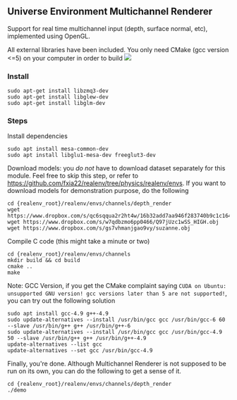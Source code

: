 ## Universe Environment Multichannel Renderer
Support for real time multichannel input (depth, surface normal, etc), implemented using OpenGL. 

All external libraries have been included. You only need CMake (gcc version <=5) on your computer in order to build
![](https://github.com/fxia22/realenv/blob/depth_render/misc/depth_render.png)

### Install
```shell
sudo apt-get install libzmq3-dev
sudo apt-get install libglew-dev
sudo apt-get install libglm-dev
```
### Steps

Install dependencies
```shell
sudo apt install mesa-common-dev
sudo apt install libglu1-mesa-dev freeglut3-dev
```

Download models: you *do not* have to download dataset separately for this module. Feel free to skip this step, or refer to https://github.com/fxia22/realenv/tree/physics/realenv/envs. If you want to download models for demonstration purpose, do the following
```shell
cd {realenv_root}/realenv/envs/channels/depth_render
wget https://www.dropbox.com/s/qc6sqqua2r2ht4w/16b32add7aa946f283740b9c1c1646c0.obj
wget https://www.dropbox.com/s/w7qdbzmo6pp0466/Q97jUzc1wSS_HIGH.obj
wget https://www.dropbox.com/s/gs7vhmanjgao9vy/suzanne.obj
```

Compile C code (this might take a minute or two)
```shell
cd {realenv_root}/realenv/envs/channels
mkdir build && cd build
cmake ..
make
```

Note: GCC Version, if you get the CMake complaint saying `CUDA on Ubuntu: unsupported GNU version! gcc versions later than 5 are not supported!`, you can try out the following solution

```shell
sudo apt install gcc-4.9 g++-4.9
sudo update-alternatives --install /usr/bin/gcc gcc /usr/bin/gcc-6 60 --slave /usr/bin/g++ g++ /usr/bin/g++-6
sudo update-alternatives --install /usr/bin/gcc gcc /usr/bin/gcc-4.9 50 --slave /usr/bin/g++ g++ /usr/bin/g++-4.9	
update-alternatives --list gcc
update-alternatives --set gcc /usr/bin/gcc-4.9
```


Finally, you're done. Although Multichannel Renderer is not supposed to be run on its own, you can do the following to get a sense of it. 
```
cd {realenv_root}/realenv/envs/channels/depth_render
./demo
```
